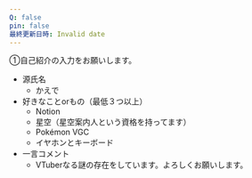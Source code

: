 ```yaml
---
Q: false
pin: false
最終更新日時: Invalid date
---
```

  

①自己紹介の入力をお願いします。

- 源氏名
    - かえで
- 好きなことorもの（最低３つ以上）
    - Notion
    - 星空（星空案内人という資格を持ってます）
    - Pokémon VGC
    - イヤホンとキーボード
- 一言コメント
    - VTuberなる謎の存在をしています。よろしくお願いします。